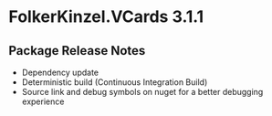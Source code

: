 # FolkerKinzel.VCards 3.1.1
## Package Release Notes
- Dependency update
- Deterministic build (Continuous Integration Build)
- Source link and debug symbols on nuget for a better debugging experience